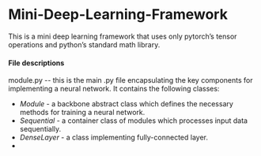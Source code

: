 # Mini-Deep-Learning-Framework

This is a mini deep learning framework that uses only pytorch’s tensor operations and python’s standard math library.

#### File descriptions

module.py -- this is the main .py file encapsulating the key components for implementing a neural network. It contains the following classes: 

* *Module* - a backbone abstract class which defines the necessary methods for training a neural network.
* *Sequential* - a container class of modules which processes input data sequentially. 
* *DenseLayer* - a class implementing fully-connected layer.
* 
